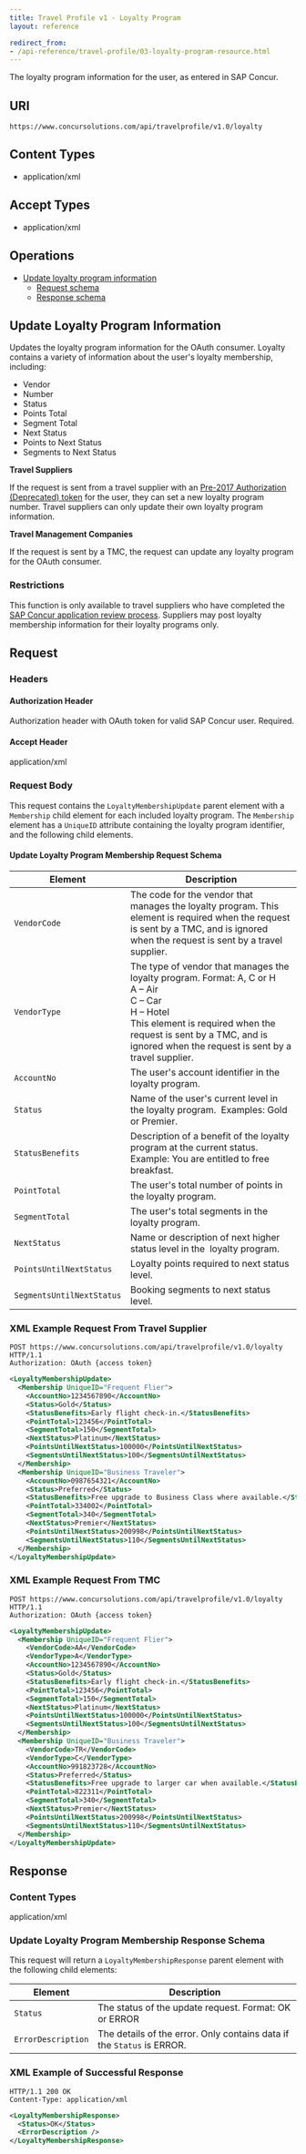```yaml
---
title: Travel Profile v1 - Loyalty Program
layout: reference

redirect_from:
- /api-reference/travel-profile/03-loyalty-program-resource.html
---
```


The loyalty program information for the user, as entered in SAP Concur.

## URI

`https://www.concursolutions.com/api/travelprofile/v1.0/loyalty`

## Content Types

* application/xml

## Accept Types

* application/xml

## Operations

* [Update loyalty program information](#a1)
  * [Request schema](#requestschema)
  * [Response schema](#responseschema)

##  <a name="a1">Update Loyalty Program Information</a>

Updates the loyalty program information for the OAuth consumer. Loyalty contains a variety of information about the user's loyalty membership, including:

* Vendor
* Number
* Status
* Points Total
* Segment Total
* Next Status
* Points to Next Status
* Segments to Next Status

**Travel Suppliers**

If the request is sent from a travel supplier with an [Pre-2017 Authorization (Deprecated) token](/api-reference/authentication/authorization-pre-2017.html#access-tokens) for the user, they can set a new loyalty program number. Travel suppliers can only update their own loyalty program information.

**Travel Management Companies**

If the request is sent by a TMC, the request can update any loyalty program for the OAuth consumer.

### Restrictions

This function is only available to travel suppliers who have completed the [SAP Concur application review process](/manage-apps/app-certification.html). Suppliers may post loyalty membership information for their loyalty programs only.

## Request

### Headers

#### Authorization Header

Authorization header with OAuth token for valid SAP Concur user. Required.

#### Accept Header

application/xml

### Request Body

This request contains the `LoyaltyMembershipUpdate` parent element with a `Membership` child element for each included loyalty program. The `Membership` element has a `UniqueID` attribute containing the loyalty program identifier, and the following child elements.

#### <a name="requestschema"></a>Update Loyalty Program Membership Request Schema

Element|Description
---|---
`VendorCode`|The code for the vendor that manages the loyalty program. This element is required when the request is sent by a TMC, and is ignored when the request is sent by a travel supplier.
`VendorType`|The type of vendor that manages the loyalty program. Format: A, C or H<br>A – Air<br>C – Car<br>H – Hotel<br>This element is required when the request is sent by a TMC, and is ignored when the request is sent by a travel supplier.
`AccountNo`|The user's account identifier in the loyalty program.
`Status`|Name of the user's current level in the loyalty program.  Examples: Gold or Premier.
`StatusBenefits`|Description of a benefit of the loyalty program at the current status. Example: You are entitled to free breakfast.
`PointTotal`|The user's total number of points in the loyalty program.
`SegmentTotal`|The user's total segments in the loyalty program.
`NextStatus`|Name or description of next higher status level in the  loyalty program.
`PointsUntilNextStatus`|Loyalty points required to next status level.
`SegmentsUntilNextStatus`|Booking segments to next status level.

###  XML Example Request From Travel Supplier

```shell
POST https://www.concursolutions.com/api/travelprofile/v1.0/loyalty HTTP/1.1
Authorization: OAuth {access token}
```

```xml
<LoyaltyMembershipUpdate>
  <Membership UniqueID="Frequent Flier">
    <AccountNo>1234567890</AccountNo>
    <Status>Gold</Status>
    <StatusBenefits>Early flight check-in.</StatusBenefits>
    <PointTotal>123456</PointTotal>
    <SegmentTotal>150</SegmentTotal>
    <NextStatus>Platinum</NextStatus>
    <PointsUntilNextStatus>100000</PointsUntilNextStatus>
    <SegmentsUntilNextStatus>100</SegmentsUntilNextStatus>
  </Membership>
  <Membership UniqueID="Business Traveler">
    <AccountNo>0987654321</AccountNo>
    <Status>Preferred</Status>
    <StatusBenefits>Free upgrade to Business Class where available.</StatusBenefits>
    <PointTotal>334002</PointTotal>
    <SegmentTotal>340</SegmentTotal>
    <NextStatus>Premier</NextStatus>
    <PointsUntilNextStatus>200998</PointsUntilNextStatus>
    <SegmentsUntilNextStatus>110</SegmentsUntilNextStatus>
  </Membership>
</LoyaltyMembershipUpdate>
```

###  XML Example Request From TMC

```shell
POST https://www.concursolutions.com/api/travelprofile/v1.0/loyalty HTTP/1.1
Authorization: OAuth {access token}
```

```xml
<LoyaltyMembershipUpdate>
  <Membership UniqueID="Frequent Flier">
    <VendorCode>AA</VendorCode>
    <VendorType>A</VendorType>
    <AccountNo>1234567890</AccountNo>
    <Status>Gold</Status>
    <StatusBenefits>Early flight check-in.</StatusBenefits>
    <PointTotal>123456</PointTotal>
    <SegmentTotal>150</SegmentTotal>
    <NextStatus>Platinum</NextStatus>
    <PointsUntilNextStatus>100000</PointsUntilNextStatus>
    <SegmentsUntilNextStatus>100</SegmentsUntilNextStatus>
  </Membership>
  <Membership UniqueID="Business Traveler">
    <VendorCode>TR</VendorCode>
    <VendorType>C</VendorType>
    <AccountNo>991823728</AccountNo>
    <Status>Preferred</Status>
    <StatusBenefits>Free upgrade to larger car when available.</StatusBenefits>
    <PointTotal>822311</PointTotal>
    <SegmentTotal>340</SegmentTotal>
    <NextStatus>Premier</NextStatus>
    <PointsUntilNextStatus>200998</PointsUntilNextStatus>
    <SegmentsUntilNextStatus>110</SegmentsUntilNextStatus>
  </Membership>
</LoyaltyMembershipUpdate>
```

##  Response

### Content Types

application/xml

### <a name="responseschema"></a>Update Loyalty Program Membership Response Schema

This request will return a `LoyaltyMembershipResponse` parent element with the following child elements:

Element|Description
---|---
`Status`|The status of the update request. Format: OK or ERROR
`ErrorDescription`|The details of the error. Only contains data if the `Status` is ERROR.

###  XML Example of Successful Response

```shell
HTTP/1.1 200 OK
Content-Type: application/xml
```

```xml
<LoyaltyMembershipResponse>
  <Status>OK</Status>
  <ErrorDescription />
</LoyaltyMembershipResponse>
```

